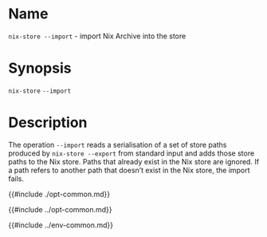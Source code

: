 # Name

`nix-store --import` - import Nix Archive into the store

# Synopsis

`nix-store` `--import`

# Description

The operation `--import` reads a serialisation of a set of store paths
produced by `nix-store --export` from standard input and adds those
store paths to the Nix store. Paths that already exist in the Nix store
are ignored. If a path refers to another path that doesn’t exist in the
Nix store, the import fails.

{{#include ./opt-common.md}}

{{#include ../opt-common.md}}

{{#include ../env-common.md}}
